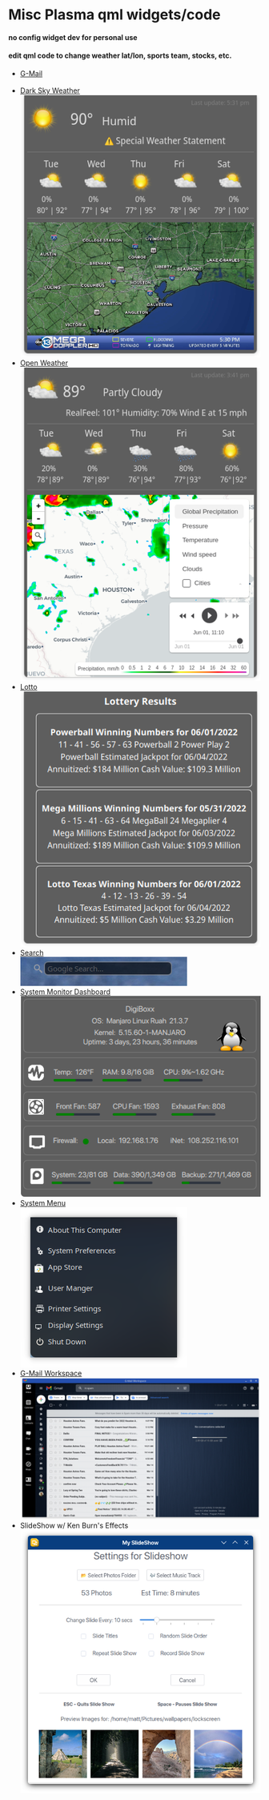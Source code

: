 # Misc Plasma qml widgets/code
#### no config widget dev for personal use <br>
#### edit qml code to change weather lat/lon, sports team, stocks, etc. <br>

* [G-Mail](https://github.com/txhammer68/qml/blob/master/G-Mail.zip)<br>
[](gmail.png)<br>
* [Dark Sky Weather](https://github.com/txhammer68/qml/blob/master/DarkSky.zip)<br>
[![Dark Sky Weather](dark-sky.png)](https://github.com/txhammer68/qml/blob/master/DarkSky.zip) <br>
* [Open Weather](https://github.com/txhammer68/qml/blob/master/OpenWeather.zip)<br>
[![Open Weather](OpenWeather.png)](https://github.com/txhammer68/qml/blob/master/OpenWeather.zip) <br>
* [Lotto](https://github.com/txhammer68/qml/blob/master/Lotto.zip)<br>
[![Lotto](lotto.png)](https://github.com/txhammer68/qml/blob/master/Lotto.zip) <br>
* [Search](https://github.com/txhammer68/qml/blob/master/org.kde.search.zip)<br>
[![Search Widget](search.png)](https://github.com/txhammer68/qml/blob/master/org.kde.search.zip)
* [System Monitor Dashboard](https://github.com/txhammer68/qml/blob/master/SystemDashboard.zip)<br>
 [![System dashboard](dashboard.png)](https://github.com/txhammer68/qml/blob/master/SystemDashboard.zip)
* [System Menu](https://github.com/txhammer68/qml/blob/master/system-menu.zip) <br>
 [![System menu](system-menu.png)](https://github.com/txhammer68/qml/blob/master/system-menu.zip)
* [G-Mail Workspace](https://github.com/txhammer68/qml/blob/master/gmail/gmail.zip)<br>
 [![G-Mail Workspace](Screenshot_gmail.png)](https://github.com/txhammer68/qml/blob/master/gmail/gmail.zip)
 * SlideShow w/ Ken Burn's Effects<br>
 [![slideshow](slideshow.png)](https://github.com/txhammer68/qml/blob/master/slideshow.zip)
